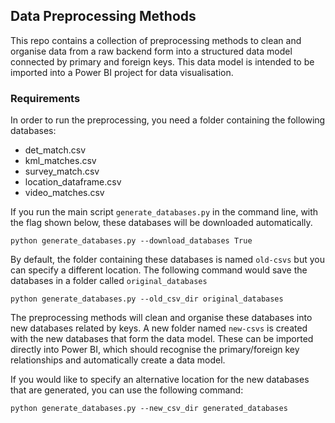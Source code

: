 ## Data Preprocessing Methods

This repo contains a collection of preprocessing methods to clean and organise data from a raw backend form into a structured data model connected by primary and foreign keys. This data model is intended to be imported into a Power BI project for data visualisation. 

### Requirements

In order to run the preprocessing, you need a folder containing the following databases:

* det_match.csv
* kml_matches.csv
* survey_match.csv
* location_dataframe.csv
* video_matches.csv

If you run the main script `generate_databases.py` in the command line, with the flag shown below, these databases will be downloaded automatically. 

``python generate_databases.py --download_databases True``

By default, the folder containing these databases is named `old-csvs` but you can specify a different location. The following command would save the databases in a folder called `original_databases`

`python generate_databases.py --old_csv_dir original_databases`

The preprocessing methods will clean and organise these databases into new databases related by keys. A new folder named `new-csvs` is created with the new databases that form the data model. These can be imported directly into Power BI, which should recognise the primary/foreign key relationships and automatically create a data model. 


If you would like to specify an alternative location for the new databases that are generated, you can use the following command:

`python generate_databases.py --new_csv_dir generated_databases`
